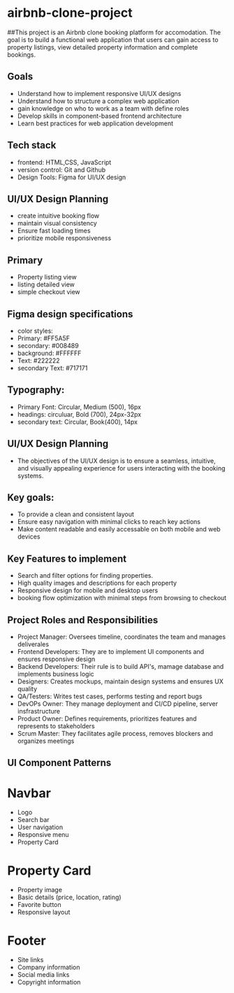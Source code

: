 # airbnb-clone-project
##This project is an Airbnb clone booking platform for accomodation. The goal is to build a functional web application that
users can gain access to property listings, view detailed property information and complete bookings.

## Goals
- Understand how to implement responsive UI/UX designs
- Understand how to structure a complex web application
- gain knowledge on who to work as a team with define roles
- Develop skills in component-based frontend architecture
- Learn best practices for web application development

## Tech stack
- frontend: HTML,CSS, JavaScript
- version control: Git and Github
- Design Tools: Figma for UI/UX design


## UI/UX Design Planning

- create intuitive booking flow
- maintain visual consistency 
- Ensure fast loading times
- prioritize mobile responsiveness

## Primary 
- Property listing view
- listing detailed view
- simple checkout view


## Figma design specifications
- color styles:
- Primary: #FF5A5F
- secondary: #008489
- background: #FFFFFF
- Text: #222222
- secondary Text: #717171

## Typography:
- Primary Font: Circular, Medium (500), 16px
- headings: circuluar, Bold (700), 24px-32px
- secondary text: Circular, Book(400), 14px

## UI/UX Design Planning
- The objectives of the UI/UX design is to ensure a seamless, intuitive, and visually appealing experience for users interacting with the booking systems.

## Key goals:
- To provide a clean and consistent layout
- Ensure easy navigation with minimal clicks to reach key actions
- Make content readable and easily accessable on both mobile and web devices


## Key Features to implement
- Search and filter options for finding properties.
- High quality images and descriptions for each property
- Responsive design for mobile and desktop users
- booking flow optimization with minimal steps from browsing to checkout

## Project Roles and Responsibilities
- Project Manager: Oversees timeline, coordinates the team and manages deliverales
- Frontend Developers: They are to implement UI components  and ensures responsive design
- Backend Developers: Their rule is to build API's, mamage database and implements business logic
- Designers: Creates mockups, maintain design systems and ensures UX quality
- QA/Testers: Writes test cases, performs testing and report bugs
- DevOPs Owner: They manage deployment and CI/CD pipeline, server insfrastructure
- Product Owner: Defines requirements, prioritizes features and represents to stakeholders
- Scrum Master: They facilitates agile process, removes blockers and organizes meetings

## UI Component Patterns

# Navbar
   - Logo
   - Search bar
   - User navigation
   - Responsive menu
   - Property Card

# Property Card
- Property image
- Basic details (price, location, rating)
- Favorite button
- Responsive layout

# Footer

- Site links
- Company information
- Social media links
- Copyright information